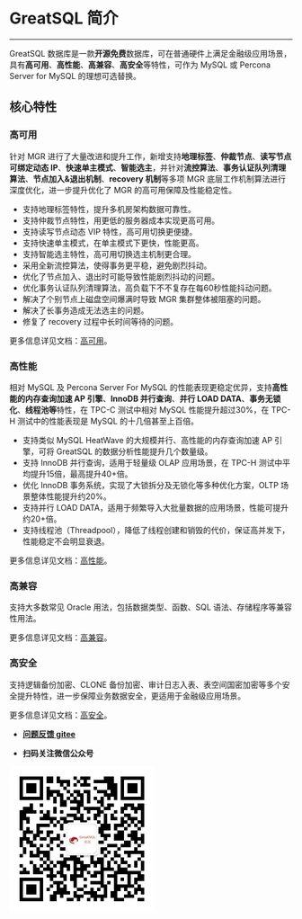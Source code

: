 # GreatSQL 简介
---

GreatSQL 数据库是一款**开源免费**数据库，可在普通硬件上满足金融级应用场景，具有**高可用**、**高性能**、**高兼容**、**高安全**等特性，可作为 MySQL 或 Percona Server for MySQL 的理想可选替换。

## 核心特性

### 高可用

针对 MGR 进行了大量改进和提升工作，新增支持**地理标签**、**仲裁节点**、**读写节点可绑定动态 IP**、**快速单主模式**、**智能选主**，并针对**流控算法**、**事务认证队列清理算法**、**节点加入&退出机制**、**recovery 机制**等多项 MGR 底层工作机制算法进行深度优化，进一步提升优化了 MGR 的高可用保障及性能稳定性。

- 支持地理标签特性，提升多机房架构数据可靠性。
- 支持仲裁节点特性，用更低的服务器成本实现更高可用。
- 支持读写节点动态 VIP 特性，高可用切换更便捷。
- 支持快速单主模式，在单主模式下更快，性能更高。
- 支持智能选主特性，高可用切换选主机制更合理。
- 采用全新流控算法，使得事务更平稳，避免剧烈抖动。
- 优化了节点加入、退出时可能导致性能剧烈抖动的问题。
- 优化事务认证队列清理算法，高负载下不不复存在每60秒性能抖动问题。
- 解决了个别节点上磁盘空间爆满时导致 MGR 集群整体被阻塞的问题。
- 解决了长事务造成无法选主的问题。
- 修复了 recovery 过程中长时间等待的问题。

更多信息详见文档：[高可用](../5-enhance/5-2-ha.md)。

### 高性能
相对 MySQL 及 Percona Server For MySQL 的性能表现更稳定优异，支持**高性能的内存查询加速 AP 引擎**、**InnoDB 并行查询**、**并行 LOAD DATA**、**事务无锁化**、**线程池等**特性，在 TPC-C 测试中相对 MySQL 性能提升超过30%，在 TPC-H 测试中的性能表现是 MySQL 的十几倍甚至上百倍。

- 支持类似 MySQL HeatWave 的大规模并行、高性能的内存查询加速 AP 引擎，可将 GreatSQL 的数据分析性能提升几个数量级。
- 支持 InnoDB 并行查询，适用于轻量级 OLAP 应用场景，在 TPC-H 测试中平均提升15倍，最高提升40+倍。
- 优化 InnoDB 事务系统，实现了大锁拆分及无锁化等多种优化方案，OLTP 场景整体性能提升约20%。
- 支持并行 LOAD DATA，适用于频繁导入大批量数据的应用场景，性能可提升约20+倍。
- 支持线程池（Threadpool），降低了线程创建和销毁的代价，保证高并发下，性能稳定不会明显衰退。

更多信息详见文档：[高性能](../5-enhance/5-1-highperf.md)。

### 高兼容

支持大多数常见 Oracle 用法，包括数据类型、函数、SQL 语法、存储程序等兼容性用法。

更多信息详见文档：[高兼容](../5-enhance/5-3-easyuse.md)。

### 高安全

支持逻辑备份加密、CLONE 备份加密、审计日志入表、表空间国密加密等多个安全提升特性，进一步保障业务数据安全，更适用于金融级应用场景。

更多信息详见文档：[高安全](../5-enhance/5-4-security.md)。


- **[问题反馈 gitee](https://gitee.com/GreatSQL/GreatSQL-Manual/issues)**

- **扫码关注微信公众号**

![greatsql-wx](../greatsql-wx.jpg)
